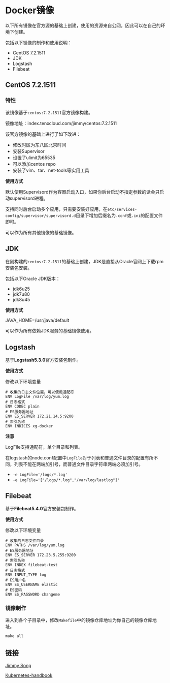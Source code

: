 # Docker镜像

以下所有镜像在官方源的基础上创建，使用的资源来自公网，因此可以在自己的环境下创建。

包括以下镜像的制作和使用说明：

- CentOS 7.2.1511
- JDK
- Logstash
- Filebeat

## CentOS 7.2.1511

### 特性

该镜像基于`centos:7.2.1511`官方镜像构建。

镜像地址：index.tenxcloud.com/jimmy/centos:7.2.1511

该官方镜像的基础上进行了如下改进：

- 修改时区为东八区北京时间
- 安装Supervisor
- 设置了ulimit为65535
- 可以添加centos repo
- 安装了vim、tar、net-tools等实用工具

**使用方式**

默认使用Supervisord作为容器启动入口，如果你后台启动不指定参数的话会只启动supervisord进程。

支持同时后台启动多个应用，只需要安装好应用，在`etc/services-config/supervisor/supervisord.d`目录下增加后缀名为`.conf`或`.ini`的配置文件即可。

可以作为所有其他镜像的基础镜像。

## JDK

在刚构建的`centos:7.2.1511`的基础上创建，JDK是直接从Oracle官网上下载rpm安装包安装。

包括以下Oracle JDK版本：

- jdk6u25
- jdk7u80
- jdk8u45

**使用方式**

JAVA_HOME=/usr/java/default

可以作为所有依赖JDK服务的基础镜像使用。

## Logstash

基于**Logstash5.3.0**官方安装包制作。

**使用方式**

修改以下环境变量

```
# 收集的日志文件位置，可以使用通配符
ENV LogFile /var/log/yum.log
# 日志格式
ENV CODEC plain
# ES服务器地址
ENV ES_SERVER 172.21.14.5:9200
# 索引名称
ENV INDICES xg-docker
```

**注意**

LogFile支持通配符，单个目录和列表。

在logstash的node.conf配置中`LogFile`对于列表和普通文件目录的配置有所不同，列表不能在两端加引号，而普通文件目录字符串两端必须加引号。

- `-e LogFile='/logs/*.log'`
- `-e LogFile='["/logs/*.log","/var/log/lastlog"]'`

## Filebeat

基于**Filebeat5.4.0**官方安装包制作。

**使用方式**

修改以下环境变量

```
# 收集的日志文件目录
ENV PATHS /var/log/yum.log
# ES服务器地址
ENV ES_SERVER 172.23.5.255:9200
# 索引名称
ENV INDEX filebeat-test
# 日志格式
ENV INPUT_TYPE log
# ES用户名
ENV ES_USERNAME elastic
# ES密码
ENV ES_PASSWORD changeme
```

### 镜像制作

进入到各个子目录中，修改`Makefile`中的镜像仓库地址为你自己的镜像仓库地址。

```
make all
```
## 链接

[Jimmy Song](https://jimmysong.io)

[Kubernetes-handbook](https://github.com/rootsongjc/kubernetes-handbook)
